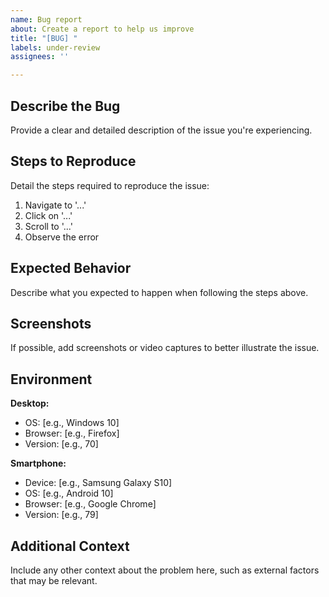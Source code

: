 ```yaml
---
name: Bug report
about: Create a report to help us improve
title: "[BUG] "
labels: under-review
assignees: ''

---
```


## Describe the Bug
Provide a clear and detailed description of the issue you're experiencing.

## Steps to Reproduce
Detail the steps required to reproduce the issue:
1. Navigate to '...'
2. Click on '...'
3. Scroll to '...'
4. Observe the error

## Expected Behavior
Describe what you expected to happen when following the steps above.

## Screenshots
If possible, add screenshots or video captures to better illustrate the issue.

## Environment
**Desktop:**
- OS: [e.g., Windows 10]
- Browser: [e.g., Firefox]
- Version: [e.g., 70]

**Smartphone:**
- Device: [e.g., Samsung Galaxy S10]
- OS: [e.g., Android 10]
- Browser: [e.g., Google Chrome]
- Version: [e.g., 79]

## Additional Context
Include any other context about the problem here, such as external factors that may be relevant.
